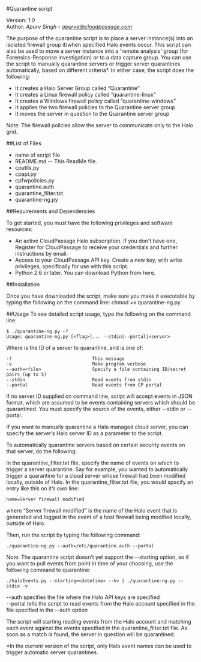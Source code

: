 #Quarantine script

Version: *1.0*
<br />
Author: *Apurv Singh* - *apurva@cloudpassage.com*

The purpose of the quarantine script is to place a server instance(s) into an isolated firewall group if/when specified Halo events occur. This script can also be used to move a server instance into a 'remote analysis' group (for Forensics-Response investigation) or to a data capture group.
You can use the script to manually quarantine servers or trigger server quarantines automatically, based on different criteria*. In either case, the script does the following:

* It creates a Halo Server Group called “Quarantine”
* It creates a Linux firewall policy called “quarantine-linux”
* It creates a Windows firewall policy called “quarantine-windows”
* It applies the two firewall policies to the Quarantine server group
* It moves the server in question to the Quarantine server group

Note: The firewall policies allow the server to communicate only to the Halo grid.


##List of Files

* name of script file
* README.md -- This ReadMe file.
* cputils.py
* cpapi.py
* cpfwpolicies.py
* quarantine.auth
* quarantine_filter.txt
* quarantine-ng.py


##Requirements and Dependencies

To get started, you must have the following privileges and software resources:
* An active CloudPassage Halo subscription. If you don't have one, Register for CloudPassage to receive your credentials and further instructions by email.
* Access to your CloudPassage API key. Create a new key, with write privileges, specifically for use with this script.
* Python 2.6 or later. You can download Python from here.



##Installation 

Once you have downloaded the script, make sure you make it executable by typing the following on the command line: chmod +x quarantine-ng.py

##Usage
To see detailed script usage, type the following on the command line:
```
$ ./quarantine-ng.py -?
Usage: quarantine-ng.py [<flag>]... --stdin|--portal|<server>
```
Where <server> is the ID of a server to quarantine, and <flag> is one of:
```
-?                              This message
-v                             	Make program verbose
--auth=<file>              	    Specify a file containing ID/secret pairs (up to 5)
--stdin                        	Read events from stdin
--portal                      	Read events from CP portal
```

If no server ID supplied on command line, script will accept events in JSON format, which are assumed to be events containing servers which should be quarantined. You must specify the source of the events, either --stdin or --portal.



If you want to manually quarantine a Halo managed cloud server, you can specify the server’s Halo server ID as a parameter to the script.  

To automatically quarantine servers based on certain security events on that server, do the following:

In the quarantine_filter.txt file, specify the name of events on which to trigger a server quarantine. Say for example, you wanted to automatically trigger a quarantine for a cloud server whose firewall had been modified locally, outside of Halo. In the quarantine_filter.txt file, you would specify an entry like this on it’s own line:
```
name=Server firewall modified
```

where “Server firewall modified” is the name of the Halo event that is generated and logged in the event of a host firewall being modified locally, outside of Halo.

Then, run the script by typing the following command:
```
./quarantine-ng.py --auth=/etc/quarantine.auth --portal
```

Note: The quarantine script doesn’t yet support the --starting option, so if you want to pull events from point in time of your choosing, use the following command to quarantine:
```
./haloEvents.py --starting=<datetime> --kv | ./quarantine-ng.py --stdin -v 
```
--auth specifies the file where the Halo API keys are specified<br />
--portal tells the script to read events from the Halo account specified in the file specified in the --auth option

The script will starting reading events from the Halo account and matching each event against the events specified in the quarantine_filter.txt file. As soon as a match is found, the server in question will be quarantined. 

*In the current version of the script, only Halo event names can be used to trigger automatic server quarantines. 

<!---
#CPTAGS:community-supported automation
#TBICON:images/python_icon.png
-->
